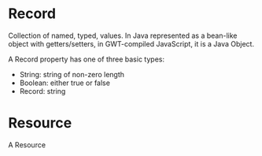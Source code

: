 

# Record

Collection of named, typed, values. In Java represented as a bean-like object with getters/setters, in GWT-compiled JavaScript,
it is a Java Object.

A Record property has one of three basic types:
* String: string of non-zero length
* Boolean: either true or false
* Record: string 

# Resource

A Resource 
